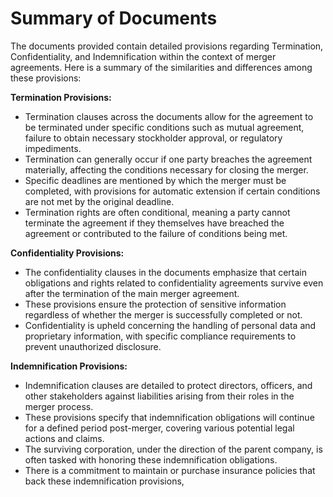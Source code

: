 # Summary of Documents

The documents provided contain detailed provisions regarding Termination, Confidentiality, and Indemnification within the context of merger agreements. Here is a summary of the similarities and differences among these provisions:

**Termination Provisions:**
- Termination clauses across the documents allow for the agreement to be terminated under specific conditions such as mutual agreement, failure to obtain necessary stockholder approval, or regulatory impediments. 
- Termination can generally occur if one party breaches the agreement materially, affecting the conditions necessary for closing the merger.
- Specific deadlines are mentioned by which the merger must be completed, with provisions for automatic extension if certain conditions are not met by the original deadline.
- Termination rights are often conditional, meaning a party cannot terminate the agreement if they themselves have breached the agreement or contributed to the failure of conditions being met.

**Confidentiality Provisions:**
- The confidentiality clauses in the documents emphasize that certain obligations and rights related to confidentiality agreements survive even after the termination of the main merger agreement.
- These provisions ensure the protection of sensitive information regardless of whether the merger is successfully completed or not.
- Confidentiality is upheld concerning the handling of personal data and proprietary information, with specific compliance requirements to prevent unauthorized disclosure.

**Indemnification Provisions:**
- Indemnification clauses are detailed to protect directors, officers, and other stakeholders against liabilities arising from their roles in the merger process.
- These provisions specify that indemnification obligations will continue for a defined period post-merger, covering various potential legal actions and claims.
- The surviving corporation, under the direction of the parent company, is often tasked with honoring these indemnification obligations.
- There is a commitment to maintain or purchase insurance policies that back these indemnification provisions,